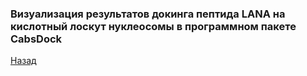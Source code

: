 ### Визуализация результатов докинга пептида LANA на кислотный лоскут нуклеосомы в программном пакете CabsDock
[Назад](https://intbio.org/grant_2018_RNFmoluch/year2.html)

<html lang="en">
<head>
  <meta charset="utf-8">
</head>
<body>
 
 
  <script src="https://unpkg.com/ngl@2.0.0-dev.35/dist/ngl.js"></script>
  <script>
    document.addEventListener("DOMContentLoaded", function () {
      var stage = new NGL.Stage("viewport",{ backgroundColor:"#FFFFFF" });
  
      stage.loadFile("0_sum.mrc").then(function (o) {
        o.addRepresentation("surface", {
          colorScheme: "uniform",
          colorValue: 0xef3e3e,
          isolevel: 20,
          isolevelType: 'value',
          opacity:0.4
        })
        o.autoView()
      });
      
      stage.loadFile("N_sum.mrc").then(function (o) {
        o.addRepresentation("surface", {
          colorScheme: "uniform",
          colorValue: 0x3e5def,
          isolevel: 20,
          isolevelType: 'value',
          opacity:0.4
        })
        o.autoView()
      });
      
      stage.loadFile("c_sum.mrc").then(function (o) {
        o.addRepresentation("surface", {
          colorScheme: "uniform",
          colorValue: 0xefea3e,
          isolevel: 30,
          isolevelType: 'value',
          opacity:0.4
        })
        o.autoView()
      });
  
      stage.loadFile("1kx5_ntm.pdb").then(function (nucl) {
        var aspectRatio = 2;
        var radius = 1.5;

        nucl.addRepresentation('cartoon', {
           "sele": ":A :E", "color": 0x94b4d1,"aspectRatio":aspectRatio, "radius":radius,"radiusSegments":1,"capped":0 });
        nucl.addRepresentation('cartoon', {
           "sele": ":B :F", "color": 0x94d19c,"aspectRatio":aspectRatio, "radius":radius,"radiusSegments":1,"capped":0 });
        nucl.addRepresentation('cartoon', {
           "sele": ":C :G", "color": 0xd6d989,"aspectRatio":aspectRatio, "radius":radius,"radiusSegments":1,"capped":0 });
        nucl.addRepresentation('cartoon', {
           "sele": ":D :H", "color": 0xd98989,"aspectRatio":aspectRatio, "radius":radius,"radiusSegments":1,"capped":0 });
        nucl.addRepresentation('cartoon', {
           "sele": "nucleic", "color": 0xd6d6d6,"aspectRatio":aspectRatio, "radius":radius,"radiusSegments":1,"capped":0 });
        nucl.addRepresentation('base', {
           "sele": "nucleic", "color": 0xd6d6d6});
           
       nucl.autoView();
      });
      
      
    });
  </script>
  <div id="viewport" style="width:500px; height:500px;"></div>
</body>
</html>
